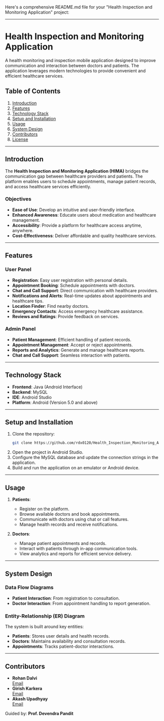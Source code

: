 Here's a comprehensive README.md file for your "Health Inspection and Monitoring Application" project:

---

# Health Inspection and Monitoring Application

A health monitoring and inspection mobile application designed to improve communication and interaction between doctors and patients. The application leverages modern technologies to provide convenient and efficient healthcare services.

## Table of Contents

1. [Introduction](#introduction)
2. [Features](#features)
3. [Technology Stack](#technology-stack)
4. [Setup and Installation](#setup-and-installation)
5. [Usage](#usage)
6. [System Design](#system-design)
7. [Contributors](#contributors)
8. [License](#license)

---

## Introduction

The **Health Inspection and Monitoring Application (HIMA)** bridges the communication gap between healthcare providers and patients. The platform enables users to schedule appointments, manage patient records, and access healthcare services efficiently.

### Objectives
- **Ease of Use**: Develop an intuitive and user-friendly interface.
- **Enhanced Awareness**: Educate users about medication and healthcare management.
- **Accessibility**: Provide a platform for healthcare access anytime, anywhere.
- **Cost-Effectiveness**: Deliver affordable and quality healthcare services.

---

## Features

### User Panel
- **Registration**: Easy user registration with personal details.
- **Appointment Booking**: Schedule appointments with doctors.
- **Chat and Call Support**: Direct communication with healthcare providers.
- **Notifications and Alerts**: Real-time updates about appointments and healthcare tips.
- **Location Finder**: Find nearby doctors.
- **Emergency Contacts**: Access emergency healthcare assistance.
- **Reviews and Ratings**: Provide feedback on services.

### Admin Panel
- **Patient Management**: Efficient handling of patient records.
- **Appointment Management**: Accept or reject appointments.
- **Reports and Analytics**: Generate and manage healthcare reports.
- **Chat and Call Support**: Seamless interaction with patients.

---

## Technology Stack

- **Frontend**: Java (Android Interface)
- **Backend**: MySQL
- **IDE**: Android Studio
- **Platform**: Android (Version 5.0 and above)

---

## Setup and Installation

1. Clone the repository:
   ```bash
   git clone https://github.com/rdx0120/Health_Inspection_Monitoring_App.git
   ```
2. Open the project in Android Studio.
3. Configure the MySQL database and update the connection strings in the application.
4. Build and run the application on an emulator or Android device.

---

## Usage

1. **Patients**:
   - Register on the platform.
   - Browse available doctors and book appointments.
   - Communicate with doctors using chat or call features.
   - Manage health records and receive notifications.

2. **Doctors**:
   - Manage patient appointments and records.
   - Interact with patients through in-app communication tools.
   - View analytics and reports for efficient service delivery.

---

## System Design

### Data Flow Diagrams
- **Patient Interaction**: From registration to consultation.
- **Doctor Interaction**: From appointment handling to report generation.

### Entity-Relationship (ER) Diagram
The system is built around key entities:
- **Patients**: Stores user details and health records.
- **Doctors**: Maintains availability and consultation records.
- **Appointments**: Tracks patient-doctor interactions.

---

## Contributors

- **Rohan Dalvi**  
  [Email](mailto:rohan.dalvi@vit.edu.in)  
- **Girish Karkera**  
  [Email](mailto:girish.karkera@vit.edu.in)  
- **Akash Upadhyay**  
  [Email](mailto:akash.upadhyay@vit.edu.in)  

Guided by: **Prof. Devendra Pandit**

